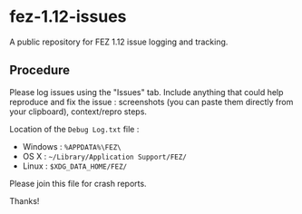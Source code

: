 # fez-1.12-issues
A public repository for FEZ 1.12 issue logging and tracking.

## Procedure

Please log issues using the "Issues" tab. Include anything that could help reproduce and fix the issue : screenshots (you can paste them directly from your clipboard), context/repro steps.

Location of the `Debug Log.txt` file :

- Windows : `%APPDATA%\FEZ\`
- OS X : `~/Library/Application Support/FEZ/`
- Linux : `$XDG_DATA_HOME/FEZ/`

Please join this file for crash reports.

Thanks!
